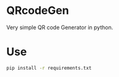 # QRcodeGen
Very simple QR code Generator in python.

# Use
```bash
pip install -r requirements.txt
```
